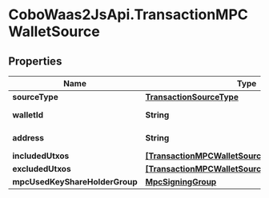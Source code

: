 # CoboWaas2JsApi.TransactionMPCWalletSource

## Properties

Name | Type | Description | Notes
------------ | ------------- | ------------- | -------------
**sourceType** | [**TransactionSourceType**](TransactionSourceType.md) |  | 
**walletId** | **String** | The wallet ID. | 
**address** | **String** | The wallet address. | [optional] 
**includedUtxos** | [**[TransactionMPCWalletSourceIncludedUtxosInner]**](TransactionMPCWalletSourceIncludedUtxosInner.md) |  | [optional] 
**excludedUtxos** | [**[TransactionMPCWalletSourceExcludedUtxosInner]**](TransactionMPCWalletSourceExcludedUtxosInner.md) |  | [optional] 
**mpcUsedKeyShareHolderGroup** | [**MpcSigningGroup**](MpcSigningGroup.md) |  | [optional] 


